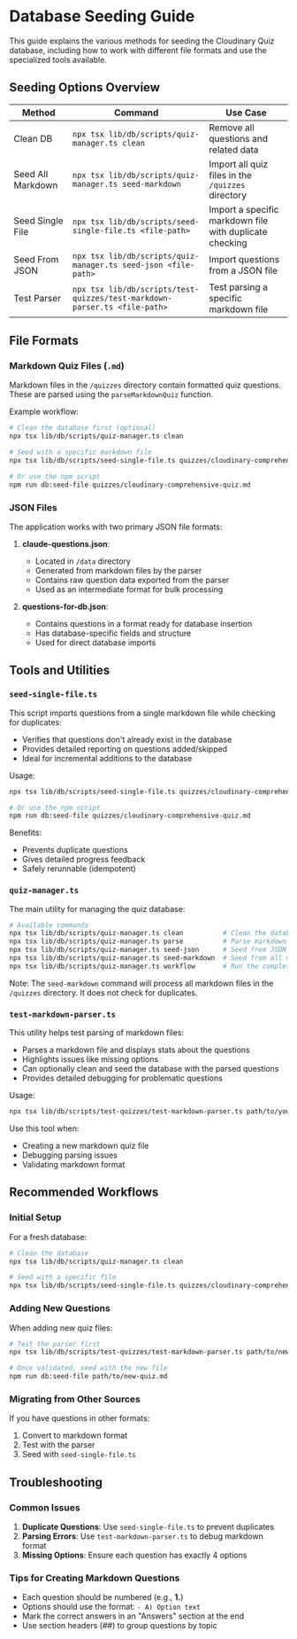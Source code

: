# Database Seeding Guide

This guide explains the various methods for seeding the Cloudinary Quiz database, including how to work with different file formats and use the specialized tools available.

## Seeding Options Overview

| Method            | Command                                                                   | Use Case                                                |
| ----------------- | ------------------------------------------------------------------------- | ------------------------------------------------------- |
| Clean DB          | `npx tsx lib/db/scripts/quiz-manager.ts clean`                            | Remove all questions and related data                   |
| Seed All Markdown | `npx tsx lib/db/scripts/quiz-manager.ts seed-markdown`                    | Import all quiz files in the `/quizzes` directory       |
| Seed Single File  | `npx tsx lib/db/scripts/seed-single-file.ts <file-path>`                  | Import a specific markdown file with duplicate checking |
| Seed From JSON    | `npx tsx lib/db/scripts/quiz-manager.ts seed-json <file-path>`            | Import questions from a JSON file                       |
| Test Parser       | `npx tsx lib/db/scripts/test-quizzes/test-markdown-parser.ts <file-path>` | Test parsing a specific markdown file                   |

## File Formats

### Markdown Quiz Files (`.md`)

Markdown files in the `/quizzes` directory contain formatted quiz questions. These are parsed using the `parseMarkdownQuiz` function.

Example workflow:

```bash
# Clean the database first (optional)
npx tsx lib/db/scripts/quiz-manager.ts clean

# Seed with a specific markdown file
npx tsx lib/db/scripts/seed-single-file.ts quizzes/cloudinary-comprehensive-quiz.md

# Or use the npm script
npm run db:seed-file quizzes/cloudinary-comprehensive-quiz.md
```

### JSON Files

The application works with two primary JSON file formats:

1. **claude-questions.json**:

   - Located in `/data` directory
   - Generated from markdown files by the parser
   - Contains raw question data exported from the parser
   - Used as an intermediate format for bulk processing

2. **questions-for-db.json**:
   - Contains questions in a format ready for database insertion
   - Has database-specific fields and structure
   - Used for direct database imports

## Tools and Utilities

### `seed-single-file.ts`

This script imports questions from a single markdown file while checking for duplicates:

- Verifies that questions don't already exist in the database
- Provides detailed reporting on questions added/skipped
- Ideal for incremental additions to the database

Usage:

```bash
npx tsx lib/db/scripts/seed-single-file.ts quizzes/cloudinary-comprehensive-quiz.md

# Or use the npm script
npm run db:seed-file quizzes/cloudinary-comprehensive-quiz.md
```

Benefits:

- Prevents duplicate questions
- Gives detailed progress feedback
- Safely rerunnable (idempotent)

### `quiz-manager.ts`

The main utility for managing the quiz database:

```bash
# Available commands
npx tsx lib/db/scripts/quiz-manager.ts clean          # Clean the database
npx tsx lib/db/scripts/quiz-manager.ts parse          # Parse markdown files to JSON
npx tsx lib/db/scripts/quiz-manager.ts seed-json      # Seed from JSON file
npx tsx lib/db/scripts/quiz-manager.ts seed-markdown  # Seed from all markdown files
npx tsx lib/db/scripts/quiz-manager.ts workflow       # Run the complete workflow
```

Note: The `seed-markdown` command will process all markdown files in the `/quizzes` directory. It does not check for duplicates.

### `test-markdown-parser.ts`

This utility helps test parsing of markdown files:

- Parses a markdown file and displays stats about the questions
- Highlights issues like missing options
- Can optionally clean and seed the database with the parsed questions
- Provides detailed debugging for problematic questions

Usage:

```bash
npx tsx lib/db/scripts/test-quizzes/test-markdown-parser.ts path/to/your-quiz.md
```

Use this tool when:

- Creating a new markdown quiz file
- Debugging parsing issues
- Validating markdown format

## Recommended Workflows

### Initial Setup

For a fresh database:

```bash
# Clean the database
npx tsx lib/db/scripts/quiz-manager.ts clean

# Seed with a specific file
npx tsx lib/db/scripts/seed-single-file.ts quizzes/cloudinary-comprehensive-quiz.md
```

### Adding New Questions

When adding new quiz files:

```bash
# Test the parser first
npx tsx lib/db/scripts/test-quizzes/test-markdown-parser.ts path/to/new-quiz.md

# Once validated, seed with the new file
npm run db:seed-file path/to/new-quiz.md
```

### Migrating from Other Sources

If you have questions in other formats:

1. Convert to markdown format
2. Test with the parser
3. Seed with `seed-single-file.ts`

## Troubleshooting

### Common Issues

1. **Duplicate Questions**: Use `seed-single-file.ts` to prevent duplicates
2. **Parsing Errors**: Use `test-markdown-parser.ts` to debug markdown format
3. **Missing Options**: Ensure each question has exactly 4 options

### Tips for Creating Markdown Questions

- Each question should be numbered (e.g., **1.**)
- Options should use the format: `- A) Option text`
- Mark the correct answers in an "Answers" section at the end
- Use section headers (##) to group questions by topic
